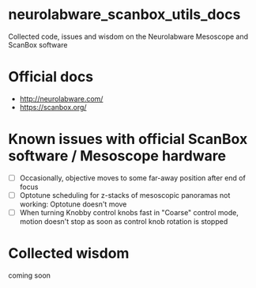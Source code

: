 # neurolabware_scanbox_utils_docs
Collected code, issues and wisdom on the Neurolabware Mesoscope and ScanBox software

# Official docs
- http://neurolabware.com/
- https://scanbox.org/

# Known issues with official ScanBox software / Mesoscope hardware
- [ ] Occasionally, objective moves to some far-away position after end of focus
- [ ] Optotune scheduling for z-stacks of mesoscopic panoramas not working: Optotune doesn't move
- [ ] When turning Knobby control knobs fast in "Coarse" control mode, motion doesn't stop as soon as control knob rotation is stopped

# Collected wisdom
coming soon

